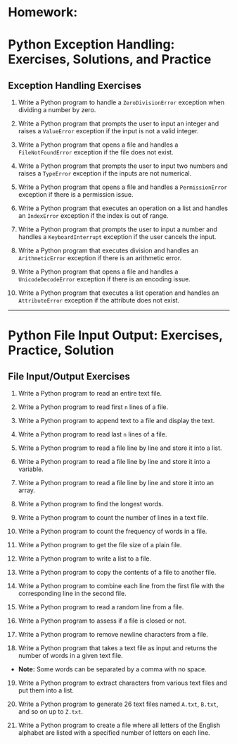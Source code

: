 # Homework:

# Python Exception Handling: Exercises, Solutions, and Practice

## Exception Handling Exercises

1. Write a Python program to handle a `ZeroDivisionError` exception when dividing a number by zero.

2. Write a Python program that prompts the user to input an integer and raises a `ValueError` exception if the input is not a valid integer.

3. Write a Python program that opens a file and handles a `FileNotFoundError` exception if the file does not exist.

4. Write a Python program that prompts the user to input two numbers and raises a `TypeError` exception if the inputs are not numerical.

5. Write a Python program that opens a file and handles a `PermissionError` exception if there is a permission issue.

6. Write a Python program that executes an operation on a list and handles an `IndexError` exception if the index is out of range.

7. Write a Python program that prompts the user to input a number and handles a `KeyboardInterrupt` exception if the user cancels the input.

8. Write a Python program that executes division and handles an `ArithmeticError` exception if there is an arithmetic error.

9. Write a Python program that opens a file and handles a `UnicodeDecodeError` exception if there is an encoding issue.

10. Write a Python program that executes a list operation and handles an `AttributeError` exception if the attribute does not exist.

---

# Python File Input Output: Exercises, Practice, Solution

## File Input/Output Exercises

1. Write a Python program to read an entire text file.

2. Write a Python program to read first `n` lines of a file.

3. Write a Python program to append text to a file and display the text.

4. Write a Python program to read last `n` lines of a file.

5. Write a Python program to read a file line by line and store it into a list.

6. Write a Python program to read a file line by line and store it into a variable.

7. Write a Python program to read a file line by line and store it into an array.

8. Write a Python program to find the longest words.

9. Write a Python program to count the number of lines in a text file.

10. Write a Python program to count the frequency of words in a file.

11. Write a Python program to get the file size of a plain file.

12. Write a Python program to write a list to a file.

13. Write a Python program to copy the contents of a file to another file.

14. Write a Python program to combine each line from the first file with the corresponding line in the second file.

15. Write a Python program to read a random line from a file.

16. Write a Python program to assess if a file is closed or not.

17. Write a Python program to remove newline characters from a file.

18. Write a Python program that takes a text file as input and returns the number of words in a given text file.
   - **Note:** Some words can be separated by a comma with no space.

19. Write a Python program to extract characters from various text files and put them into a list.

20. Write a Python program to generate 26 text files named `A.txt`, `B.txt`, and so on up to `Z.txt`.

21. Write a Python program to create a file where all letters of the English alphabet are listed with a specified number of letters on each line.


